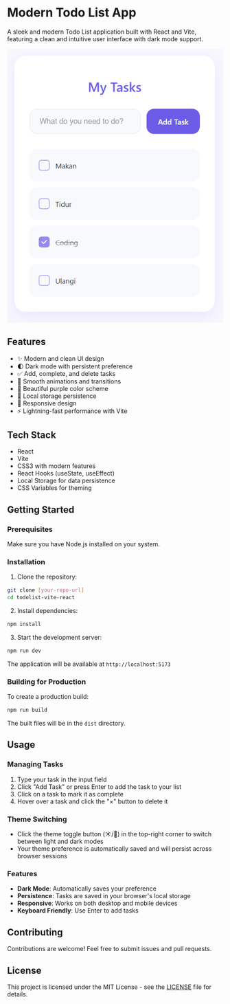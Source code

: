 # Modern Todo List App

A sleek and modern Todo List application built with React and Vite, featuring a clean and intuitive user interface with dark mode support.

![Todo List App Preview](screenshot.png)

## Features

- ✨ Modern and clean UI design
- 🌓 Dark mode with persistent preference
- ✅ Add, complete, and delete tasks
- 💫 Smooth animations and transitions
- 🎨 Beautiful purple color scheme
- 🔄 Local storage persistence
- 📱 Responsive design
- ⚡ Lightning-fast performance with Vite

## Tech Stack

- React
- Vite
- CSS3 with modern features
- React Hooks (useState, useEffect)
- Local Storage for data persistence
- CSS Variables for theming

## Getting Started

### Prerequisites

Make sure you have Node.js installed on your system.

### Installation

1. Clone the repository:
```bash
git clone [your-repo-url]
cd todolist-vite-react
```

2. Install dependencies:
```bash
npm install
```

3. Start the development server:
```bash
npm run dev
```

The application will be available at `http://localhost:5173`

### Building for Production

To create a production build:

```bash
npm run build
```

The built files will be in the `dist` directory.

## Usage

### Managing Tasks
1. Type your task in the input field
2. Click "Add Task" or press Enter to add the task to your list
3. Click on a task to mark it as complete
4. Hover over a task and click the "×" button to delete it

### Theme Switching
- Click the theme toggle button (☀️/🌙) in the top-right corner to switch between light and dark modes
- Your theme preference is automatically saved and will persist across browser sessions

### Features
- **Dark Mode**: Automatically saves your preference
- **Persistence**: Tasks are saved in your browser's local storage
- **Responsive**: Works on both desktop and mobile devices
- **Keyboard Friendly**: Use Enter to add tasks

## Contributing

Contributions are welcome! Feel free to submit issues and pull requests.

## License

This project is licensed under the MIT License - see the [LICENSE](LICENSE) file for details.
